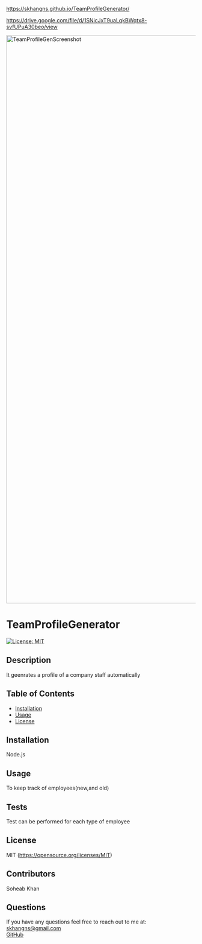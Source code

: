 https://skhangns.github.io/TeamProfileGenerator/

https://drive.google.com/file/d/1SNicJxT9uaLqkBWqtx8-svfUPuA30beo/view

<img width="1507" alt="TeamProfileGenScreenshot" src="https://user-images.githubusercontent.com/80996160/154390791-61bf94e7-ce67-47aa-8cf1-409fdcac6111.png">

# TeamProfileGenerator

[![License: MIT](https://img.shields.io/badge/License-MIT-yellow.svg)](https://opensource.org/licenses/MIT)

## Description

It geenrates a profile of a company staff automatically

## Table of Contents

- [Installation](#installation)
- [Usage](#usage)
- [License](#license)

## Installation

Node.js

## Usage

To keep track of employees(new,and old)

## Tests

Test can be performed for each type of employee

## License

MIT
(https://opensource.org/licenses/MIT)

## Contributors

Soheab Khan

## Questions

If you have any questions feel free to reach out to me at:
<br>
[skhangns@gmail.com](mailto:skhangns@gmail.com)
<br>
[GitHub](https://github.com/skhangns)
